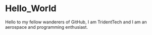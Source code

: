 # Hello_World

Hello to my fellow wanderers of GitHub,
I am TridentTech and I am an aerospace and programming enthusiast.
